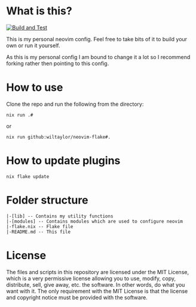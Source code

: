 # What is this?

[![Build and Test][ci-badge]][ci]

This is my personal neovim config. Feel free to take bits of it to build your own or run it yourself.

As this is my personal config I am bound to change it a lot so I recommend forking rather then pointing to
this config.

# How to use
Clone the repo and run the following from the directory:
```
nix run .#
```
or
```
nix run github:wiltaylor/neovim-flake#.
```

# How to update plugins
```
nix flake update
```

# Folder structure
```
|-[lib] -- Contains my utility functions
|-[modules] -- Contains modules which are used to configure neovim
|-flake.nix -- Flake file
|-README.md -- This file
```

# License
The files and scripts in this repository are licensed under the MIT License, which is a very 
permissive license allowing you to use, modify, copy, distribute, sell, give away, etc. the software. 
In other words, do what you want with it. The only requirement with the MIT License is that the license 
and copyright notice must be provided with the software.

[ci]: https://github.com/christianharke/neovim-flake/actions/workflows/ci.yml
[ci-badge]: https://github.com/christianharke/neovim-flake/actions/workflows/ci.yml/badge.svg

